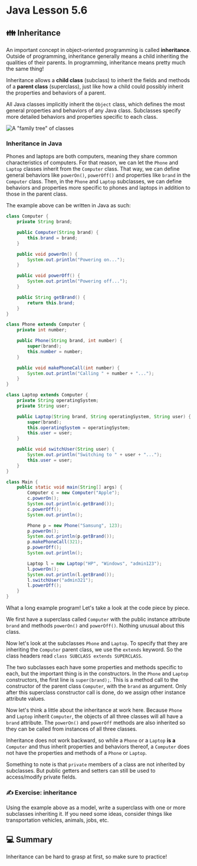 # **Java Lesson 5.6**

## 👪 Inheritance

An important concept in object-oriented programming is called **inheritance**. Outside of programming, inheritance generally means a child inheriting the qualities of their parents. In programming, inheritance means pretty much the same thing!

Inheritance allows a **child class** (subclass) to inherit the fields and methods of a **parent class** (superclass), just like how a child could possibly inherit the properties and behaviors of a parent.

All Java classes implicitly inherit the `Object` class, which defines the most general properties and behaviors of any Java class. Subclasses specify more detailed behaviors and properties specific to each class.

![A "family tree" of classes](https://docs.oracle.com/javase/tutorial/figures/java/classes-object.gif)

### Inheritance in Java

Phones and laptops are both computers, meaning they share common characteristics of computers. For that reason, we can let the `Phone` and `Laptop` classes inherit from the `Computer` class. That way, we can define general behaviors like `powerOn()`, `powerOff()` and properties like `brand` in the `Computer` class. Then, in the `Phone` and `Laptop` subclasses, we can define behaviors and properties more specific to phones and laptops in addition to those in the parent class.

The example above can be written in Java as such:

```java
class Computer {
    private String brand;

    public Computer(String brand) {
        this.brand = brand;
    }

    public void powerOn() {
        System.out.println("Powering on...");
    }

    public void powerOff() {
        System.out.println("Powering off...");
    }

    public String getBrand() {
        return this.brand;
    }
}

class Phone extends Computer {
    private int number;

    public Phone(String brand, int number) {
        super(brand);
        this.number = number;
    }

    public void makePhoneCall(int number) {
        System.out.println("Calling " + number + "...");
    }
}

class Laptop extends Computer {
    private String operatingSystem;
    private String user;

    public Laptop(String brand, String operatingSystem, String user) {
        super(brand);
        this.operatingSystem = operatingSystem;
        this.user = user;
    }

    public void switchUser(String user) {
        System.out.println("Switching to " + user + "...");
        this.user = user;
    }
}

class Main {
    public static void main(String[] args) {
        Computer c = new Computer("Apple");
        c.powerOn();
        System.out.println(c.getBrand());
        c.powerOff();
        System.out.println();

        Phone p = new Phone("Samsung", 123);
        p.powerOn();
        System.out.println(p.getBrand());
        p.makePhoneCall(321);
        p.powerOff();
        System.out.println();

        Laptop l = new Laptop("HP", "Windows", "admin123");
        l.powerOn();
        System.out.println(l.getBrand());
        l.switchUser("admin321");
        l.powerOff();
    }
}
```

What a long example program! Let's take a look at the code piece by piece.

We first have a superclass called `Computer` with the public instance attribute `brand` and methods `powerOn()` and `powerOff()`. Nothing unusual about this class.

Now let's look at the subclasses `Phone` and `Laptop`. To specify that they are inheriting the `Computer` parent class, we use the `extends` keyword. So the class headers read `class SUBCLASS extends SUPERCLASS`.

The two subclasses each have some properties and methods specific to each, but the important thing is in the constructors. In the `Phone` and `Laptop` constructors, the first line is `super(brand);`. This is a method call to the constructor of the parent class `Computer`, with the `brand` as argument. Only after this superclass constructor call is done, do we assign other instance attribute values.

Now let's think a little about the inheritance at work here. Because `Phone` and `Laptop` inherit `Computer`, the objects of all three classes will all have a `brand` attribute. The `powerOn()` and `powerOff` methods are also inherited so they can be called from instances of all three classes.

Inheritance does not work backward, so while a `Phone` or a `Laptop` **is a** `Computer` and thus inherit properties and behaviors thereof, a `Computer` does not have the properties and methods of a `Phone` or `Laptop`.

Something to note is that `private` members of a class are not inherited by subclasses. But public getters and setters can still be used to access/modify private fields.

### ✍ Exercise: inheritance

Using the example above as a model, write a superclass with one or more subclasses inheriting it. If you need some ideas, consider things like transportation vehicles, animals, jobs, etc.

## 💻 Summary

Inheritance can be hard to grasp at first, so make sure to practice!
